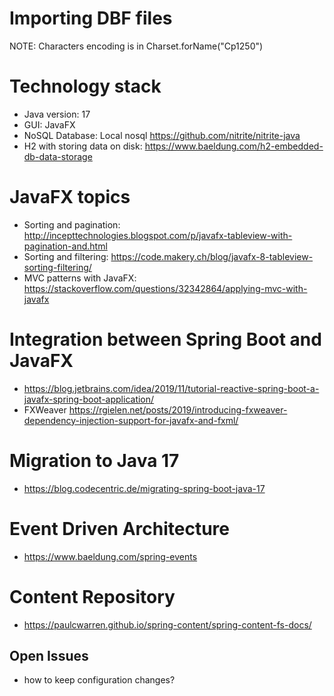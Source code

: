 
# Importing DBF files
NOTE: Characters encoding is in  Charset.forName("Cp1250")


# Technology stack 
* Java version: 17
* GUI: JavaFX
* NoSQL Database: Local nosql https://github.com/nitrite/nitrite-java
* H2 with storing data on disk: https://www.baeldung.com/h2-embedded-db-data-storage

# JavaFX topics
* Sorting and pagination: http://incepttechnologies.blogspot.com/p/javafx-tableview-with-pagination-and.html
* Sorting and filtering: https://code.makery.ch/blog/javafx-8-tableview-sorting-filtering/
* MVC patterns with JavaFX: https://stackoverflow.com/questions/32342864/applying-mvc-with-javafx
 
# Integration between Spring Boot and JavaFX
* https://blog.jetbrains.com/idea/2019/11/tutorial-reactive-spring-boot-a-javafx-spring-boot-application/
* FXWeaver https://rgielen.net/posts/2019/introducing-fxweaver-dependency-injection-support-for-javafx-and-fxml/ 

# Migration to Java 17
* https://blog.codecentric.de/migrating-spring-boot-java-17

# Event Driven Architecture
* https://www.baeldung.com/spring-events

# Content Repository
* https://paulcwarren.github.io/spring-content/spring-content-fs-docs/

## Open Issues
* how to keep configuration changes?